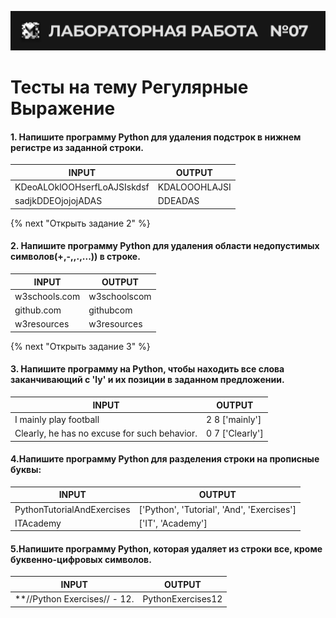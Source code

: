 ![alt MATE Programming Lab](https://github.com/Mentor-Khojiakbar/RE/blob/main/logo.svg?raw=true)
# Тесты на тему Регулярные Выражение

#### 1. Напишите программу Python для удаления подстрок в нижнем регистре из заданной строки.


| INPUT | OUTPUT |
|   ---   |   ---  |
| KDeoALOklOOHserfLoAJSIskdsf | KDALOOOHLAJSI |
| sadjkDDEOjojojADAS | DDEADAS |


{% next "Открыть задание 2" %}
#### 2. Напишите программу Python для удаления области недопустимых символов(+,-,\,.,...)) в строке.

| INPUT | OUTPUT |
|   ---   |   ---  |
| w3schools.com | w3schoolscom |
| github.com | githubcom |
| w3resources | w3resources |
                    
                    

{% next "Открыть задание 3" %}
#### 3. Напишите программу на Python, чтобы находить все слова заканчивающий c 'ly' и их позиции в заданном предложении.


| INPUT | OUTPUT |
|   ---   |   ---  |
| I mainly play football | 2 8 ['mainly'] |
| Clearly, he has no excuse for such behavior. | 0 7 ['Clearly'] |


#### 4.Напишите программу Python для разделения строки на прописные буквы:

| INPUT | OUTPUT |
|   ---   |   ---  |
| PythonTutorialAndExercises | ['Python', 'Tutorial', 'And', 'Exercises'] |
| ITAcademy | ['IT', 'Academy'] |


#### 5.Напишите программу Python, которая удаляет из строки все, кроме буквенно-цифровых символов.

| INPUT | OUTPUT |
|   ---   |   ---  |
| **//Python Exercises// - 12.  | PythonExercises12 |

         

